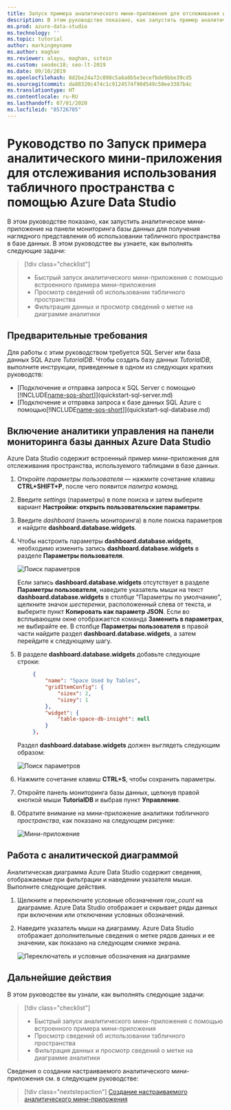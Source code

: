 ```yaml
---
title: Запуск примера аналитического мини-приложения для отслеживания использования табличного пространства
description: В этом руководстве показано, как запустить пример аналитического мини-приложения для отслеживания использования табличного пространства на панели мониторинга базы данных Azure Data Studio.
ms.prod: azure-data-studio
ms.technology: ''
ms.topic: tutorial
author: markingmyname
ms.author: maghan
ms.reviewer: alayu, maghan, sstein
ms.custom: seodec18; seo-lt-2019
ms.date: 09/10/2019
ms.openlocfilehash: 8d2be24a72c098c5a6a0b5e3ecefbde9bbe39cd5
ms.sourcegitcommit: da88320c474c1c9124574f90d549c50ee3387b4c
ms.translationtype: HT
ms.contentlocale: ru-RU
ms.lasthandoff: 07/01/2020
ms.locfileid: "85726705"
---
```

# <a name="tutorial-enable-the-table-space-usage-sample-insight-widget-using-azure-data-studio"></a>Руководство по Запуск примера аналитического мини-приложения для отслеживания использования табличного пространства с помощью Azure Data Studio

В этом руководстве показано, как запустить аналитическое мини-приложение на панели мониторинга базы данных для получения наглядного представления об использовании табличного пространства в базе данных. В этом руководстве вы узнаете, как выполнять следующие задачи:

> [!div class="checklist"]
> * Быстрый запуск аналитического мини-приложения с помощью встроенного примера мини-приложения
> * Просмотр сведений об использовании табличного пространства
> * Фильтрация данных и просмотр сведений о метке на диаграмме аналитики

## <a name="prerequisites"></a>Предварительные требования

Для работы с этим руководством требуется SQL Server или база данных SQL Azure *TutorialDB*. Чтобы создать базу данных *TutorialDB*, выполните инструкции, приведенные в одном из следующих кратких руководств:

* [Подключение и отправка запроса к SQL Server с помощью [!INCLUDE[name-sos-short](../includes/name-sos-short.md)]](quickstart-sql-server.md)
* [Подключение и отправка запроса к базе данных SQL Azure с помощью[!INCLUDE[name-sos-short](../includes/name-sos-short.md)]](quickstart-sql-database.md)

## <a name="turn-on-a-management-insight-on-azure-data-studios-database-dashboard"></a>Включение аналитики управления на панели мониторинга базы данных Azure Data Studio

Azure Data Studio содержит встроенный пример мини-приложения для отслеживания пространства, используемого таблицами в базе данных.

1. Откройте *параметры пользователя* — нажмите сочетание клавиш **CTRL+SHIFT+P**, после чего появится *палитра команд*.

2. Введите *settings* (параметры) в поле поиска и затем выберите вариант **Настройки: открыть пользовательские параметры**.

3. Введите *dashboard* (панель мониторинга) в поле поиска параметров и найдите **dashboard.database.widgets**.

4. Чтобы настроить параметры **dashboard.database.widgets**, необходимо изменить запись **dashboard.database.widgets** в разделе **Параметры пользователя**.

   ![Поиск параметров](media/tutorial-table-space-sql-server/search-settings.png)

   Если запись **dashboard.database.widgets** отсутствует в разделе **Параметры пользователя**, наведите указатель мыши на текст **dashboard.database.widgets** в столбце "Параметры по умолчанию", щелкните значок *шестеренки*, расположенный слева от текста, и выберите пункт **Копировать как параметр JSON**. Если во всплывающем окне отображается команда **Заменить в параметрах**, не выбирайте ее. В столбце **Параметры пользователя** в правой части найдите раздел **dashboard.database.widgets**, а затем перейдите к следующему шагу.

5. В разделе **dashboard.database.widgets** добавьте следующие строки:

   ```json
        {
            "name": "Space Used by Tables",
            "gridItemConfig": {
                "sizex": 2,
                "sizey": 1
            },
            "widget": {
                "table-space-db-insight": null
            }
        },
    ```

   Раздел **dashboard.database.widgets** должен выглядеть следующим образом:

    ![Поиск параметров](./media/tutorial-table-space-sql-server/insight-table-space.png)

6. Нажмите сочетание клавиш **CTRL+S**, чтобы сохранить параметры.

7. Откройте панель мониторинга базы данных, щелкнув правой кнопкой мыши **TutorialDB** и выбрав пункт **Управление**.

8. Обратите внимание на мини-приложение аналитики *табличного пространства*, как показано на следующем рисунке:

   ![Мини-приложение](./media/tutorial-table-space-sql-server/insight-table-space-result.png)

## <a name="working-with-the-insight-chart"></a>Работа с аналитической диаграммой

Аналитическая диаграмма Azure Data Studio содержит сведения, отображаемые при фильтрации и наведении указателя мыши. Выполните следующие действия.

1. Щелкните и переключите условные обозначения *row_count* на диаграмме. Azure Data Studio отображает и скрывает ряды данных при включении или отключении условных обозначений.

2. Наведите указатель мыши на диаграмму. Azure Data Studio отображает дополнительные сведения о метке рядов данных и ее значении, как показано на следующем снимке экрана.

   ![Переключатель и условные обозначения на диаграмме](./media/tutorial-table-space-sql-server/insight-table-space-toggle.png)

## <a name="next-steps"></a>Дальнейшие действия

В этом руководстве вы узнали, как выполнять следующие задачи:
> [!div class="checklist"]
> * Быстрый запуск аналитического мини-приложения с помощью встроенного примера мини-приложения
> * Просмотр сведений об использовании табличного пространства
> * Фильтрация данных и просмотр сведений о метке на диаграмме аналитики

Сведения о создании настраиваемого аналитического мини-приложения см. в следующем руководстве:

> [!div class="nextstepaction"]
> [Создание настраиваемого аналитического мини-приложения](tutorial-build-custom-insight-sql-server.md)
